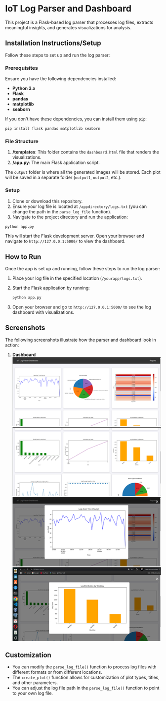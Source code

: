 # IoT Log Parser and Dashboard

This project is a Flask-based log parser that processes log files, extracts meaningful insights, and generates visualizations for analysis.
## Installation Instructions/Setup

Follow these steps to set up and run the log parser:

### Prerequisites

Ensure you have the following dependencies installed:

- **Python 3.x**
- **Flask**
- **pandas**
- **matplotlib**
- **seaborn**

If you don't have these dependencies, you can install them using `pip`:

```bash
pip install flask pandas matplotlib seaborn
```

### File Structure

1. **/templates**: This folder contains the `dashboard.html` file that renders the visualizations.
2. **/app.py**: The main Flask application script.

The `output` folder is where all the generated images will be stored. Each plot will be saved in a separate folder (`output1`, `output2`, etc.).

### Setup

1. Clone or download this repository.
2. Ensure your log file is located at `/appdirectory/logs.txt` (you can change the path in the `parse_log_file` function).
3. Navigate to the project directory and run the application:

```bash
python app.py
```

This will start the Flask development server. Open your browser and navigate to `http://127.0.0.1:5000/` to view the dashboard.

## How to Run

Once the app is set up and running, follow these steps to run the log parser:

1. Place your log file in the specified location (`/yourapp/logs.txt`).
2. Start the Flask application by running:

   ```bash
   python app.py
   ```

3. Open your browser and go to `http://127.0.0.1:5000/` to see the log dashboard with visualizations.


## Screenshots

The following screenshots illustrate how the parser and dashboard look in action:

1. **Dashboard**  
   ![Dashboard Example](output/output1.png)
   ![Dashboard Example](output/output2.png)
   ![Dashboard Example](output/output3.png)
   ![Dashboard Example](output/output4.png)  


## Customization

- You can modify the `parse_log_file()` function to process log files with different formats or from different locations.
- The `create_plot()` function allows for customization of plot types, titles, and other parameters.
- You can adjust the log file path in the `parse_log_file()` function to point to your own log file.
